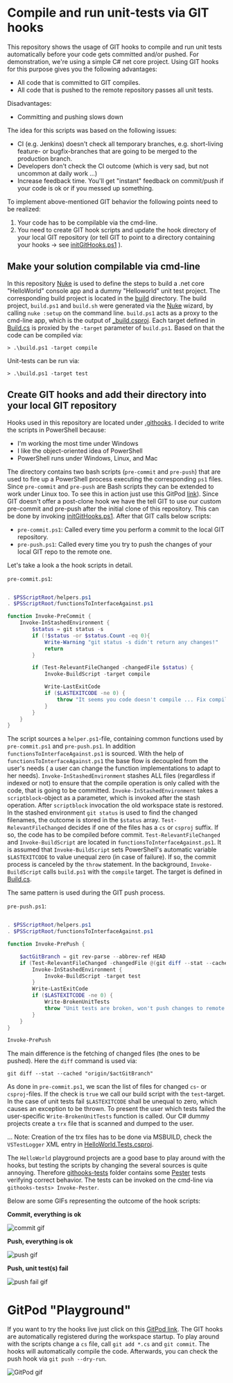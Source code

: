 # Compile and run unit-tests via GIT hooks

This repository shows the usage of GIT hooks to compile and run unit tests automatically before your code gets committed and/or pushed. For demonstration, we're using a simple C# net core project. Using GIT hooks for this purpose gives you the following advantages:

- All code that is committed to GIT compiles.
- All code that is pushed to the remote repository passes all unit tests.

Disadvantages:

- Committing and pushing slows down

The idea for this scripts was based on the following issues:

- CI (e.g. Jenkins) doesn't check all temporary branches, e.g. short-living feature- or bugfix-branches that are going to be merged to the production branch.
- Developers don't check the CI outcome (which is very sad, but not uncommon at daily work ...)
- Increase feedback time. You'll get "instant" feedback on commit/push if your code is ok or if you messed up something.

To implement above-mentioned GIT behavior the following points need to be realized:

1. Your code has to be compilable via the cmd-line.
2. You need to create GIT hook scripts and update the hook directory of your local GIT repository (or tell GIT to point to a directory containing your hooks -> see [initGitHooks.ps1](https://github.com/moerwald/how-to-use-git-hooks-for-csharp-projects/blob/master/initGitHooks.ps1) ).

## Make your solution compilable via cmd-line

In this repository [Nuke](https://nuke.build) is used to define the steps to build a .net core "HelloWorld" console app and a dummy "Helloworld" unit test project. The corresponding build project is located in the [build](https://github.com/moerwald/how-to-use-git-hooks-for-csharp-projects/tree/master/build) directory. The build project, `build.ps1` and `build.sh` were generated via the [Nuke](https://nuke.build) wizard, by calling ```nuke :setup``` on the command line. `build.ps1` acts as a proxy to the cmd-line app, which is the output of [_build.csproj](https://github.com/moerwald/how-to-use-git-hooks-for-csharp-projects/blob/master/build/_build.csproj). Each target defined in [Build.cs](https://github.com/moerwald/how-to-use-git-hooks-for-csharp-projects/blob/master/build/Build.cs) is proxied by the ```-target``` parameter of ```build.ps1```. Based on that the code can be compiled via:

```
> .\build.ps1 -target compile
```

Unit-tests can be run via:

```
> .\build.ps1 -target test
```

## Create GIT hooks and add their directory into your local GIT repository

Hooks used in this repository are located under [.githooks](https://github.com/moerwald/how-to-use-git-hooks-for-csharp-projects/tree/master/.githooks). I decided to write the scripts in PowerShell because:

* I'm working the most time under Windows
* I like the object-oriented idea of PowerShell
* PowerShell runs under Windows, Linux, and Mac

The directory contains two bash scripts (```pre-commit``` and ```pre-push```) that are used to fire up a PowerShell process executing the corresponding `ps1` files. Since ```pre-commit``` and ```pre-push``` are Bash scripts they can be extended to work under Linux too. To see this in action just use this GitPod [link](https://gitpod.io/#https://github.com/moerwald/how-to-use-git-hooks-for-csharp-projects/tree/master/.githooks)). Since GIT doesn't offer a post-clone hook we have the tell GIT to use our custom pre-commit and pre-push after the initial clone of this repository. This can be done by invoking [initGitHooks.ps1](https://github.com/moerwald/how-to-use-git-hooks-for-csharp-projects/blob/master/initGitHooks.ps1). After that GIT calls below scripts:

* ```pre-commit.ps1```: Called every time you perform a commit to the local GIT repository.
* ```pre-push.ps1```: Called every time you try to push the changes of your local GIT repo to the remote one.

Let's take a look a the hook scripts in detail.

```pre-commit.ps1```:

```PowerShell

. $PSScriptRoot/helpers.ps1
. $PSScriptRoot/functionsToInterfaceAgainst.ps1

function Invoke-PreCommit {
    Invoke-InStashedEnvironment { 
        $status = git status -s
        if (!$status -or $status.Count -eq 0){
            Write-Warning "git status -s didn't return any changes!"
            return
        }

        if (Test-RelevantFileChanged -changedFile $status) {
            Invoke-BuildScript -target compile

            Write-LastExitCode
            if ($LASTEXITCODE -ne 0) {
                throw "It seems you code doesn't compile ... Fix compilation error(s) before commiting"
            }
        }
    }
}

```

The script sources a `helper.ps1`-file, containing common functions used by `pre-commit.ps1` and `pre-push.ps1`. In addition `functionsToInterfaceAgainst.ps1` is sourced. With the help of `functionsToInterfaceAgainst.ps1` the base flow is decoupled from the user's needs ( a user can change the function implementations to adapt to her needs).
`Invoke-InStashedEnvironment` stashes ALL files (regardless if indexed or not) to ensure that the compile operation is only called with the code, that is going to be committed. `Invoke-InStashedEnvironment` takes a `scriptblock`-object as a parameter, which is invoked after the stash operation. After `scriptblock` invocation the old workspace state is restored.
In the stashed environment ```git status``` is used to find the changed filenames, the outcome is stored in the `$status` array. `Test-RelevantFileChanged` decides if one of the files has a `cs` or `csproj` suffix. If so, the code has to be compiled before commit. `Test-RelevantFileChanged` and `Invoke-BuildScript` are located in `functionsToInterfaceAgainst.ps1`. It is assumed that `Invoke-BuildScript` sets PowerShell's automatic variable `$LASTEXITCODE` to value unequal zero (in case of failure). If so, the commit process is canceled by the `throw` statement. In the background, `Invoke-BuildScript` calls ```build.ps1``` with the ```compile``` target. The target is defined in [Build.cs](https://github.com/moerwald/c-sharp-git-hooks/blob/feature/repo-description/build/Build.cs).

The same pattern is used during the GIT push process.

```pre-push.ps1```:

```PowerShell

. $PSScriptRoot/helpers.ps1
. $PSScriptRoot/functionsToInterfaceAgainst.ps1

function Invoke-PrePush {

    $actGitBranch = git rev-parse --abbrev-ref HEAD
    if (Test-RelevantFileChanged -changedFile @(git diff --stat --cached "origin/$actGitBranch")) {
        Invoke-InStashedEnvironment { 
            Invoke-BuildScript -target test
        }
        Write-LastExitCode
        if ($LASTEXITCODE -ne 0) {
            Write-BrokenUnitTests
            throw "Unit tests are broken, won't push changes to remote repository"
        }
    }
}

Invoke-PrePush

```

The main difference is the fetching of changed files (the ones to be pushed). Here the `diff` command is used via:

```
git diff --stat --cached "origin/$actGitBranch"
```

As done in `pre-commit.ps1`, we scan the list of files for changed `cs`- or `csproj`-files. If the check is `true` we call our build script with the `test`-target. In the case of unit tests fail `$LASTEXITCODE` shall be unequal to zero, which causes an exception to be thrown. To present the user which tests failed the user-specific `Write-BrokenUnitTests` function is called. Our C# dummy projects create a `trx` file that is scanned and dumped to the user.

... Note: Creation of the trx files has to be done via MSBUILD, check the `VSTestLogger` XML entry in [HelloWorld.Tests.csproj](https://github.com/moerwald/how-to-use-git-hooks-for-csharp-projects/blob/84cbab0c960e04825ba4a8cd7507e66aa47d558e/src/project-cmd-line-app/HelloWorld/HelloWorld.Tests/HelloWorld.Tests.csproj#L15).

The `HelloWorld` playground projects are a good base to play around with the hooks, but testing the scripts by changing the several sources is quite annoying. Therefore  [githooks-tests](https://github.com/moerwald/how-to-use-git-hooks-for-csharp-projects/tree/master/githooks-tests) folder contains some [Pester](https://github.com/pester/Pester) tests verifying correct behavior. The tests can be invoked on the cmd-line via `githooks-tests> Invoke-Pester`.

Below are some GIFs representing the outcome of the hook scripts:

**Commit, everything is ok**

![commit gif](docu/gifs/git-commit-hook.gif)

**Push, everything is ok**

![push gif](docu/gifs/git-push-hook.gif)

**Push, unit test(s) fail**

![push fail gif](docu/gifs/git-push-hook-failure.gif)


# GitPod "Playground"

If you want to try the hooks live just click on this [GitPod link](https://gitpod.io/#https://github.com/moerwald/how-to-use-git-hooks-for-csharp-projects). The GIT hooks are automatically registered during the workspace startup. To play around with the scripts change a `cs` file, call `git add *.cs` and `git commit`. The hooks will automatically compile the code. Afterwards, you can check the push hook via `git push --dry-run`.

![GitPod gif](docu/gifs/gitpod.gif)
